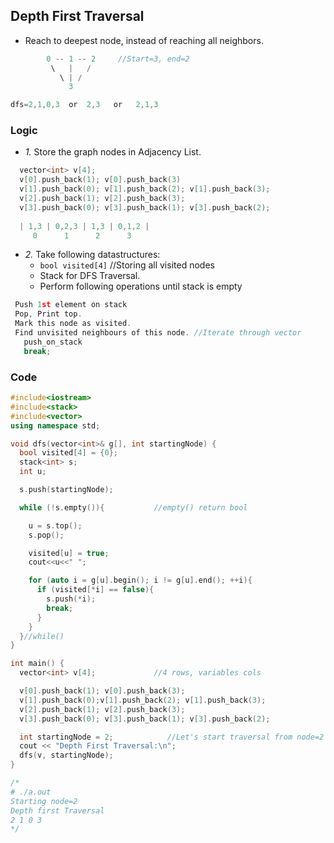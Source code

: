 ## Depth First Traversal
- Reach to deepest node, instead of reaching all neighbors.
```c
        0 -- 1 -- 2     //Start=3, end=2
         \   |   /
           \ | /
             3

dfs=2,1,0,3  or  2,3   or   2,1,3
```

### Logic
- *1.* Store the graph nodes in Adjacency List.
```c
  vector<int> v[4];
  v[0].push_back(1); v[0].push_back(3)
  v[1].push_back(0); v[1].push_back(2); v[1].push_back(3);
  v[2].push_back(1); v[2].push_back(3);
  v[3].push_back(0); v[3].push_back(1); v[3].push_back(2);
  
  | 1,3 | 0,2,3 | 1,3 | 0,1,2 |
     0      1      2      3
```
- *2.* Take following datastructures:
  - `bool visited[4]` //Storing all visited nodes
  - Stack for DFS Traversal.
  - Perform following operations until stack is empty
```c
 Push 1st element on stack
 Pop, Print top.
 Mark this node as visited.
 Find unvisited neighbours of this node. //Iterate through vector
   push_on_stack
   break;
```
### Code
```c++
#include<iostream>
#include<stack>
#include<vector>
using namespace std;

void dfs(vector<int>& g[], int startingNode) {
  bool visited[4] = {0};
  stack<int> s;
  int u;

  s.push(startingNode);

  while (!s.empty()){           //empty() return bool

    u = s.top();         
    s.pop();

    visited[u] = true;
    cout<<u<<" ";

    for (auto i = g[u].begin(); i != g[u].end(); ++i){
      if (visited[*i] == false){
        s.push(*i);
        break;
      }
    }
  }//while()
}

int main() {
  vector<int> v[4];             //4 rows, variables cols

  v[0].push_back(1); v[0].push_back(3);                                 //v[0]={1,3}
  v[1].push_back(0);v[1].push_back(2); v[1].push_back(3);              //v[1]={0,2,3}
  v[2].push_back(1); v[2].push_back(3);                                 //v[2]={1,3}
  v[3].push_back(0); v[3].push_back(1); v[3].push_back(2);              //v[3]={0,1,2}

  int startingNode = 2;            //Let's start traversal from node=2
  cout << "Depth First Traversal:\n";
  dfs(v, startingNode);
}

/*
# ./a.out 
Starting node=2
Depth first Traversal
2 1 0 3
*/
```
